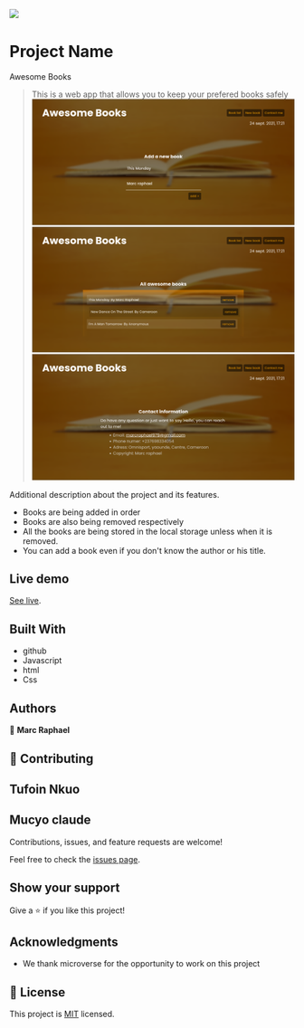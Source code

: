 ![](https://img.shields.io/badge/Microverse-blueviolet)

# Project Name

Awesome Books

> This is a web app that allows you to keep your prefered books safely
> ![screenshot](./image/AwesomeBooks1.png)
> ![screenshot](./image/AwesomeBooks2.png)
> ![screenshot](./image/AwesomeBooks3.png)

Additional description about the project and its features.

- Books are being added in order
- Books are also being removed respectively
- All the books are being stored in the local storage unless when it is removed.
- You can add a book even if you don't know the author or his title.

## Live demo
[See live](https://marcraphael12.github.io/Awesome-books/).

## Built With

- github
- Javascript
- html
- Css

## Authors

👤 **Marc Raphael**

## 🤝 Contributing

## Tufoin Nkuo

## Mucyo claude

Contributions, issues, and feature requests are welcome!

Feel free to check the [issues page](https://github.com/Marcraphael12/Awesome-books/issues/).

## Show your support

Give a ⭐️ if you like this project!

## Acknowledgments

- We thank microverse for the opportunity to work on this project

## 📝 License

This project is [MIT](./LICENSE.md) licensed.

